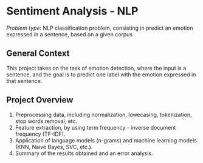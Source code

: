 # Sentiment Analysis - NLP


*Problem type:* NLP classification problem, consisting in predict an emotion expressed in a sentence, based on a given corpus


## General Context 
This project takes on the task of emotion detection, where the input is a sentence, and the goal is to predict one label with the emotion expressed in that sentence.

## Project Overview
1. Preprocessing data, including normalization, lowecasing, tokenization, stop words removal, etc.
2. Feature extraction, by using term frequency - inverse document frequency (TF-IDF).
3. Application of language models (n-grams) and machine learning models (KNN, Naive Bayes, SVC, etc.).
4. Summary of the results obtained and an error analysis. 
